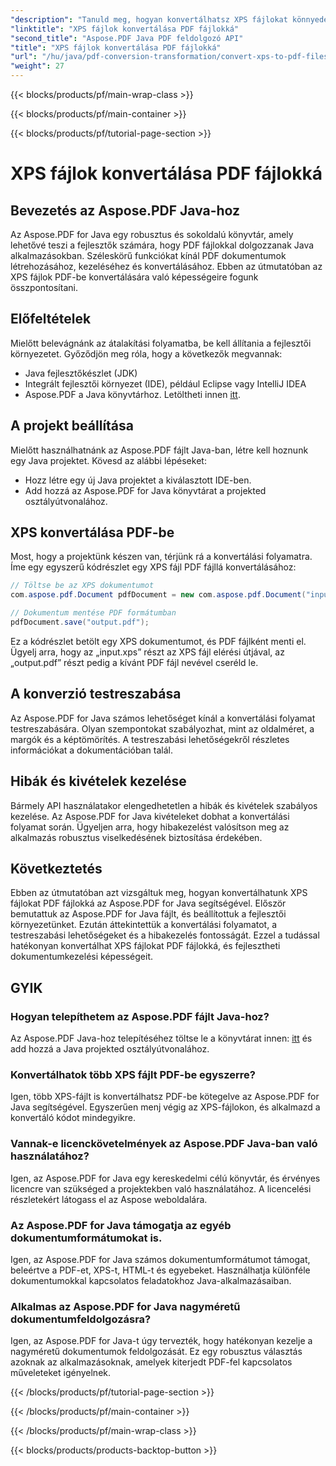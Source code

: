 ```yaml
---
"description": "Tanuld meg, hogyan konvertálhatsz XPS fájlokat könnyedén PDF fájlokká az Aspose.PDF for Java segítségével. Lépésről lépésre útmutatónk leegyszerűsíti a folyamatot."
"linktitle": "XPS fájlok konvertálása PDF fájlokká"
"second_title": "Aspose.PDF Java PDF feldolgozó API"
"title": "XPS fájlok konvertálása PDF fájlokká"
"url": "/hu/java/pdf-conversion-transformation/convert-xps-to-pdf-files/"
"weight": 27
---
```


{{< blocks/products/pf/main-wrap-class >}}

{{< blocks/products/pf/main-container >}}

{{< blocks/products/pf/tutorial-page-section >}}

# XPS fájlok konvertálása PDF fájlokká


## Bevezetés az Aspose.PDF Java-hoz

Az Aspose.PDF for Java egy robusztus és sokoldalú könyvtár, amely lehetővé teszi a fejlesztők számára, hogy PDF fájlokkal dolgozzanak Java alkalmazásokban. Széleskörű funkciókat kínál PDF dokumentumok létrehozásához, kezeléséhez és konvertálásához. Ebben az útmutatóban az XPS fájlok PDF-be konvertálására való képességeire fogunk összpontosítani.

## Előfeltételek

Mielőtt belevágnánk az átalakítási folyamatba, be kell állítania a fejlesztői környezetet. Győződjön meg róla, hogy a következők megvannak:

- Java fejlesztőkészlet (JDK)
- Integrált fejlesztői környezet (IDE), például Eclipse vagy IntelliJ IDEA
- Aspose.PDF a Java könyvtárhoz. Letöltheti innen [itt](https://releases.aspose.com/pdf/java/).

## A projekt beállítása

Mielőtt használhatnánk az Aspose.PDF fájlt Java-ban, létre kell hoznunk egy Java projektet. Kövesd az alábbi lépéseket:

- Hozz létre egy új Java projektet a kiválasztott IDE-ben.
- Add hozzá az Aspose.PDF for Java könyvtárat a projekted osztályútvonalához.

## XPS konvertálása PDF-be

Most, hogy a projektünk készen van, térjünk rá a konvertálási folyamatra. Íme egy egyszerű kódrészlet egy XPS fájl PDF fájllá konvertálásához:

```java
// Töltse be az XPS dokumentumot
com.aspose.pdf.Document pdfDocument = new com.aspose.pdf.Document("input.xps");

// Dokumentum mentése PDF formátumban
pdfDocument.save("output.pdf");
```

Ez a kódrészlet betölt egy XPS dokumentumot, és PDF fájlként menti el. Ügyelj arra, hogy az „input.xps” részt az XPS fájl elérési útjával, az „output.pdf” részt pedig a kívánt PDF fájl nevével cseréld le.

## A konverzió testreszabása

Az Aspose.PDF for Java számos lehetőséget kínál a konvertálási folyamat testreszabására. Olyan szempontokat szabályozhat, mint az oldalméret, a margók és a képtömörítés. A testreszabási lehetőségekről részletes információkat a dokumentációban talál.

## Hibák és kivételek kezelése

Bármely API használatakor elengedhetetlen a hibák és kivételek szabályos kezelése. Az Aspose.PDF for Java kivételeket dobhat a konvertálási folyamat során. Ügyeljen arra, hogy hibakezelést valósítson meg az alkalmazás robusztus viselkedésének biztosítása érdekében.

## Következtetés

Ebben az útmutatóban azt vizsgáltuk meg, hogyan konvertálhatunk XPS fájlokat PDF fájlokká az Aspose.PDF for Java segítségével. Először bemutattuk az Aspose.PDF for Java fájlt, és beállítottuk a fejlesztői környezetünket. Ezután áttekintettük a konvertálási folyamatot, a testreszabási lehetőségeket és a hibakezelés fontosságát. Ezzel a tudással hatékonyan konvertálhat XPS fájlokat PDF fájlokká, és fejlesztheti dokumentumkezelési képességeit.

## GYIK

### Hogyan telepíthetem az Aspose.PDF fájlt Java-hoz?

Az Aspose.PDF Java-hoz telepítéséhez töltse le a könyvtárat innen: [itt](https://releases.aspose.com/pdf/java/) és add hozzá a Java projekted osztályútvonalához.

### Konvertálhatok több XPS fájlt PDF-be egyszerre?

Igen, több XPS-fájlt is konvertálhatsz PDF-be kötegelve az Aspose.PDF for Java segítségével. Egyszerűen menj végig az XPS-fájlokon, és alkalmazd a konvertáló kódot mindegyikre.

### Vannak-e licenckövetelmények az Aspose.PDF Java-ban való használatához?

Igen, az Aspose.PDF for Java egy kereskedelmi célú könyvtár, és érvényes licencre van szükséged a projektekben való használatához. A licencelési részletekért látogass el az Aspose weboldalára.

### Az Aspose.PDF for Java támogatja az egyéb dokumentumformátumokat is.

Igen, az Aspose.PDF for Java számos dokumentumformátumot támogat, beleértve a PDF-et, XPS-t, HTML-t és egyebeket. Használhatja különféle dokumentumokkal kapcsolatos feladatokhoz Java-alkalmazásaiban.

### Alkalmas az Aspose.PDF for Java nagyméretű dokumentumfeldolgozásra?

Igen, az Aspose.PDF for Java-t úgy tervezték, hogy hatékonyan kezelje a nagyméretű dokumentumok feldolgozását. Ez egy robusztus választás azoknak az alkalmazásoknak, amelyek kiterjedt PDF-fel kapcsolatos műveleteket igényelnek.

{{< /blocks/products/pf/tutorial-page-section >}}

{{< /blocks/products/pf/main-container >}}

{{< /blocks/products/pf/main-wrap-class >}}

{{< blocks/products/products-backtop-button >}}